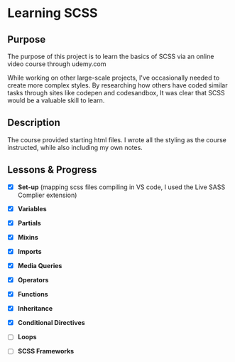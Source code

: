 # Learning SCSS 

## Purpose

The purpose of this project is to learn the basics of SCSS via an online video course through udemy.com

While working on other large-scale projects, I've occasionally needed to create more complex styles. By researching how others have coded similar tasks through sites like codepen and codesandbox, It was clear that SCSS would be a valuable skill to learn.

## Description 

The course provided starting html files. I wrote all the styling as the course instructed, while also including my own notes.


## Lessons & Progress

- [X] **Set-up** (mapping scss files compiling in VS code, I used the Live SASS Complier extension) 
- [X] **Variables** 
- [X] **Partials** 
- [X] **Mixins**
- [X] **Imports** 
- [X] **Media Queries** 
- [X] **Operators** 
- [X] **Functions**
- [X] **Inheritance** 
- [X] **Conditional Directives** 
- [ ] **Loops** 
- [ ] **SCSS Frameworks** 








